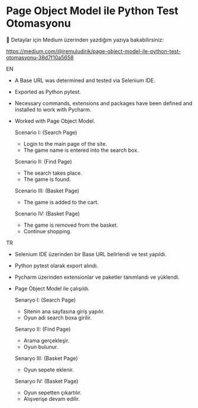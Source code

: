 # Page Object Model ile Python Test Otomasyonu
:tada: Detaylar için Medium üzerinden yazdığım yazıya bakabilirsiniz:
&nbsp;

https://medium.com/@iremuludirik/page-object-model-ile-python-test-otomasyonu-38d7f10a5658

EN

- A Base URL was determined and tested via Selenium IDE.
- Exported as Python pytest.
- Necessary commands, extensions and packages have been defined and installed to work with Pycharm.
- Worked with Page Object Model.

    Scenario I: (Search Page)
     - Login to the main page of the site.
     - The game name is entered into the search box.
     &nbsp;

    
    Scenario II: (Find Page)
     - The search takes place.
     - The game is found.
     &nbsp;

  
    Scenario III: (Basket Page)
     - The game is added to the cart.
     &nbsp;

   
    Scenario IV: (Basket Page)
     - The game is removed from the basket.
     - Continue shopping.
     &nbsp;
&nbsp;


TR

- Selenium IDE üzerinden bir Base URL belirlendi ve test yapıldı.
- Python pytest olarak export alındı.
- Pycharm üzerinden extensionlar ve paketler tanımlandı ve yüklendi.
- Page Object Model ile çalışıldı.

   Senaryo I: (Search Page)
    - Sitenin ana sayfasına giriş yapılır.
    - Oyun adı search boxa girilir.
    &nbsp;

    
   Senaryo II: (Find Page)
    - Arama gerçekleşir.
    - Oyun bulunur.
    &nbsp;

  
   Senaryo III: (Basket Page)
    - Oyun sepete eklenir.
    &nbsp;

   
   Senaryo IV: (Basket Page)
    - Oyun sepetten çıkartılır.
    - Alışverişe devam edilir.
    &nbsp;



